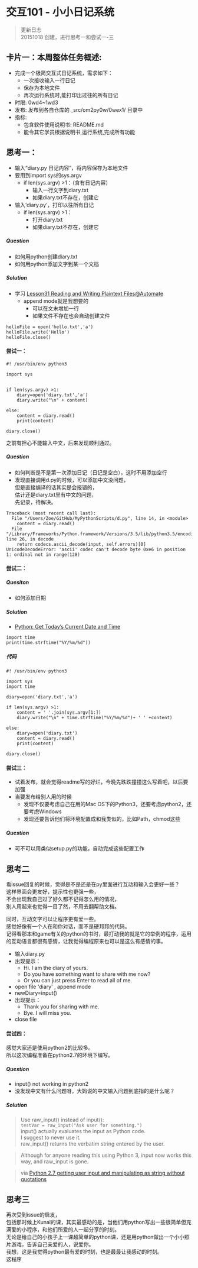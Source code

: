 # 交互101 - 小小日记系统
>更新日志  
>20151018 创建，进行思考一和尝试一-三

## 卡片一：本周整体任务概述:

- 完成一个极简交互式日记系统，需求如下：
	- 一次接收输入一行日记
	- 保存为本地文件
	- 再次运行系统时,能打印出过往的所有日记
- 时限: 0wd4~1wd3
- 发布: 发布到各自仓库的 _src/om2py0w/0wex1/ 目录中
- 指标:
	- 包含软件使用说明书: README.md
	- 能令其它学员根据说明书,运行系统,完成所有功能

## 思考一：

-  输入“diary.py 日记内容”，将内容保存为本地文件
- 要用到import sys的sys.argv
	- if len(sys.argv) >1：（含有日记内容）
		- 输入一行文字到diary.txt
		- 如果diary.txt不存在，创建它
- 输入‘diary.py’，打印以往所有日记
	- if len(sys.argv) >1：
		- 打开diary.txt	 
		- 如果diary.txt不存在，创建它

##### Question

- 如何用python创建diary.txt
- 如何用python添加文字到某一个文档

##### Solution

- 学习 [Lesson31 Reading and Writing Plaintext Files@Automate](https://www.udemy.com/automate/learn/#/lecture/3470542)
    - append mode就是我想要的
        - 可以在文末增加一行
        - 如果文件不存在也会自动创建文件
```
helloFile = open('hello.txt','a')
helloFile.write('Hello')
helloFile.close()
```

#### 尝试一：
```
#! /usr/bin/env python3

import sys


if len(sys.argv) >1:
    diary=open('diary.txt','a')
    diary.write("\n" + content)
    
else:
    content = diary.read()
    print(content)

diary.close()

```

之前有担心不能输入中文，后来发现顺利通过。
##### Question

- 如何判断是不是第一次添加日记（日记是空白），这时不用添加空行
- 发现直接调用d.py的时候，可以添加中文没问题，  
但是直接编译的话其实是会报错的，  
估计还是diary.txt里有中文的问题，  
先记录，待解决。

```
Traceback (most recent call last):
  File "/Users/Zoe/GitHub/MyPythonScripts/d.py", line 14, in <module>
    content = diary.read()
  File "/Library/Frameworks/Python.framework/Versions/3.5/lib/python3.5/encodings/ascii.py", line 26, in decode
    return codecs.ascii_decode(input, self.errors)[0]
UnicodeDecodeError: 'ascii' codec can't decode byte 0xe6 in position 1: ordinal not in range(128)
```

#### 尝试二：
##### Quesiton

- 如何添加日期

##### Solution
- [Python: Get Today’s Current Date and Time](http://www.cyberciti.biz/faq/howto-get-current-date-time-in-python/)
```
import time
print(time.strftime("%Y/%m/%d"))
```

##### 代码
```
#! /usr/bin/env python3

import sys
import time

diary=open('diary.txt','a')

if len(sys.argv) >1:
    content = ' '.join(sys.argv[1:])
    diary.write("\n" + time.strftime("%Y/%m/%d")+ ' ' +content)
    
else:
    diary=open('diary.txt')
    content = diary.read()
    print(content)

diary.close()

```

#### 尝试三：

- 试着发布，就会觉得readme写的好烂，今晚先跌跌撞撞这么写着吧，以后要加强
- 当要发布给别人用的时候
    - 发现不仅要考虑自己在用的Mac OS下的Python3，还要考虑python2，还要考虑Windows
    - 发现还要告诉他们将环境配置成和我类似的，比如Path，chmod这些

##### Question
- 可不可以用类似setup.py的功能，自动完成这些配置工作


## 思考二

看issue回复的时候，觉得是不是还是在py里面进行互动和输入会更好一些？  
这样界面会更友好，提示性也更强一些，  
不会出现我自己过了好久都不记得怎么用的情况，  
别人用起来也觉得一目了然，不用去翻帮助文档。

同时，互动文字可以让程序更有爱一些。  
感觉好像有一个人在和你对话，而不是硬邦邦的代码。  
记得看那本和game有关的python的书时，最打动我的就是它的举例的程序，运用的互动语言都很有感情，让我觉得编程原来也可以是这么有感情的事。

- 输入diary.py
- 出现提示：
    - Hi. I am the diary of yours.
    - Do you have something want to share with me now?
    - Or you can just press Enter to read all of me.
- open file 'diary' , append mode
- newDiary=input()
- 出现提示：
    - Thank you for sharing with me.
    - Bye. I will miss you.
- close file


#### 尝试四：

感觉大家还是使用python2的比较多。  
所以这次编程准备在python2.7的环境下编写。

##### Question
- input() not working in python2
- 没发现中文有什么问题呀，大妈说的中文输入问题到底指的是什么呢？

##### Solution

>Use raw_input() instead of input():  
```testVar = raw_input("Ask user for something.")```  
input() actually evaluates the input as Python code.   
I suggest to never use it.  
raw_input() returns the verbatim string entered by the user.

>Although for anyone reading this using Python 3, input now works this way, and raw_input is gone.

> via [Python 2.7 getting user input and manipulating as string without quotations](http://stackoverflow.com/questions/4960208/python-2-7-getting-user-input-and-manipulating-as-string-without-quotations)


## 思考三

再次受到issue的启发，  
包括那时候上Kunal的课，其实最感动的是，当他们用python写出一些很简单但充满爱的小程序，和他们所爱的人一起分享的时刻。  
无论是给自己的小孩子上一课超简单的python课，还是用python做出一个小小照片游戏，告诉自己亲爱的人，说爱你。  
我想，这是我觉得python最有爱的时刻，也是最最让我感动的时刻。  
这程序